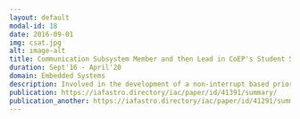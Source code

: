 ```yaml
---
layout: default
modal-id: 18
date: 2016-09-01
img: csat.jpg
alt: image-alt
title: Communication Subsystem Member and then Lead in CoEP's Student Satellite Team (CSAT)
duration: Sept'16 - April'20
domain: Embedded Systems
description: Involved in the development of a non-interrupt based priority scheduler and the overall design of the main code logic that will run on the Communication microcontroller. Designed and implemented a custom protocol over Universal Asynchronous Receiver/Transmitter (UART) to communicate between two ARM Cortex-M microcontrollers. Explored the UART and Pulse Width Modulation (PWM) modules of the same microcontroller. Co-authored two research papers at the 68th International Astronautical Congress 2017 (IAC'17).
publication: https://iafastro.directory/iac/paper/id/41391/summary/
publication_another: https://iafastro.directory/iac/paper/id/41291/summary/
---
```


